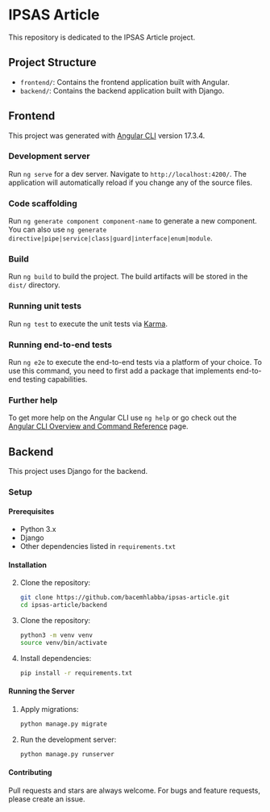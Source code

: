 # IPSAS Article

This repository is dedicated to the IPSAS Article project.

## Project Structure

- `frontend/`: Contains the frontend application built with Angular.
- `backend/`: Contains the backend application built with Django.

## Frontend

This project was generated with [Angular CLI](https://github.com/angular/angular-cli) version 17.3.4.

### Development server

Run `ng serve` for a dev server. Navigate to `http://localhost:4200/`. The application will automatically reload if you change any of the source files.

### Code scaffolding

Run `ng generate component component-name` to generate a new component. You can also use `ng generate directive|pipe|service|class|guard|interface|enum|module`.

### Build

Run `ng build` to build the project. The build artifacts will be stored in the `dist/` directory.

### Running unit tests

Run `ng test` to execute the unit tests via [Karma](https://karma-runner.github.io).

### Running end-to-end tests

Run `ng e2e` to execute the end-to-end tests via a platform of your choice. To use this command, you need to first add a package that implements end-to-end testing capabilities.

### Further help

To get more help on the Angular CLI use `ng help` or go check out the [Angular CLI Overview and Command Reference](https://angular.io/cli) page.

## Backend

This project uses Django for the backend.

### Setup

#### Prerequisites
- Python 3.x
- Django
- Other dependencies listed in `requirements.txt`

#### Installation

2. Clone the repository:
   ```sh
   git clone https://github.com/bacemhlabba/ipsas-article.git
   cd ipsas-article/backend
3. Clone the repository:
   ```sh
   python3 -m venv venv
   source venv/bin/activate
4. Install dependencies:
   ```sh
   pip install -r requirements.txt
 #### Running the Server
1. Apply migrations:
   ```sh
   python manage.py migrate
3. Run the development server:
   ```sh
   python manage.py runserver
#### Contributing
Pull requests and stars are always welcome. For bugs and feature requests, please create an issue.
